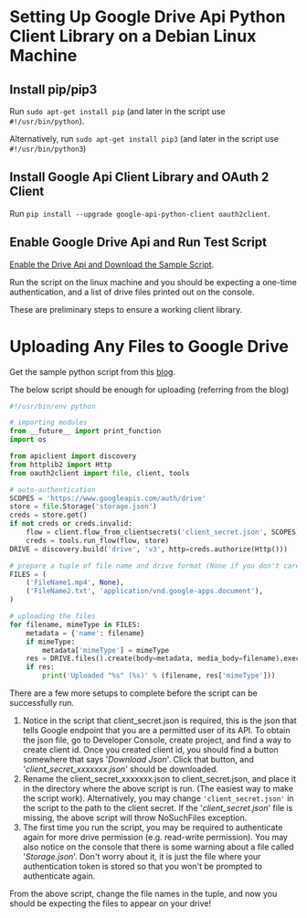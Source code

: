 # Setting Up Google Drive Api Python Client Library on a Debian Linux Machine

## Install pip/pip3
Run `sudo apt-get install pip` (and later in the script use `#!/usr/bin/python`).

Alternatively, run `sudo apt-get install pip3` (and later in the script use `#!/usr/bin/python3`)

## Install Google Api Client Library and OAuth 2 Client
Run `pip install --upgrade google-api-python-client oauth2client`.

## Enable Google Drive Api and Run Test Script
[Enable the Drive Api and Download the Sample Script](https://developers.google.com/drive/api/v3/quickstart/python).

Run the script on the linux machine and you should be expecting a one-time authentication, and a list of drive files printed out on the console.

These are preliminary steps to ensure a working client library.

# Uploading Any Files to Google Drive

Get the sample python script from this [blog](http://wescpy.blogspot.com/2015/12/migrating-to-new-google-drive-api-v3.html).

The below script should be enough for uploading (referring from the blog)
```python
#!/usr/bin/env python

# importing modules
from __future__ import print_function
import os

from apiclient import discovery
from httplib2 import Http
from oauth2client import file, client, tools

# auto-authentication
SCOPES = 'https://www.googleapis.com/auth/drive'
store = file.Storage('storage.json')
creds = store.get()
if not creds or creds.invalid:
    flow = client.flow_from_clientsecrets('client_secret.json', SCOPES)
    creds = tools.run_flow(flow, store)
DRIVE = discovery.build('drive', 'v3', http=creds.authorize(Http()))

# prepare a tuple of file name and drive format (None if you don't care)
FILES = (
    ('FileName1.mp4', None),
    ('FileName2.txt', 'application/vnd.google-apps.document'),
)

# uploading the files
for filename, mimeType in FILES:
    metadata = {'name': filename}
    if mimeType:
        metadata['mimeType'] = mimeType
    res = DRIVE.files().create(body=metadata, media_body=filename).execute()
    if res:
        print('Uploaded "%s" (%s)' % (filename, res['mimeType']))
```

There are a few more setups to complete before the script can be successfully run.

1. Notice in the script that client_secret.json is required, this is the json that tells Google endpoint that you are a permitted user of its API. To obtain the json file, go to Developer Console, create project, and find a way to create client id. Once you created client id, you should find a button somewhere that says '_Download Json_'. Click that button, and '_client_secret_xxxxxxx.json_' should be downloaded.
1. Rename the client_secret_xxxxxxx.json to client_secret.json, and place it in the directory where the above script is run. (The easiest way to make the script work). Alternatively, you may change `'client_secret.json'` in the script to the path to the client secret. If the '_client_secret.json_' file is missing, the above script will throw NoSuchFiles exception.
1. The first time you run the script, you may be required to authenticate again for more drive permission (e.g. read-write permission). You may also notice on the console that there is some warning about a file called '_Storage.json_'. Don't worry about it, it is just the file where your authentication token is stored so that you won't be prompted to authenticate again.

From the above script, change the file names in the tuple, and now you should be expecting the files to appear on your drive!